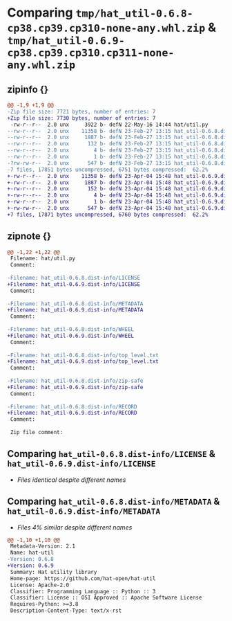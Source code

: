 # Comparing `tmp/hat_util-0.6.8-cp38.cp39.cp310-none-any.whl.zip` & `tmp/hat_util-0.6.9-cp38.cp39.cp310.cp311-none-any.whl.zip`

## zipinfo {}

```diff
@@ -1,9 +1,9 @@
-Zip file size: 7721 bytes, number of entries: 7
+Zip file size: 7730 bytes, number of entries: 7
 -rw-r--r--  2.0 unx     3922 b- defN 22-May-16 14:44 hat/util.py
--rw-r--r--  2.0 unx    11358 b- defN 23-Feb-27 13:15 hat_util-0.6.8.dist-info/LICENSE
--rw-r--r--  2.0 unx     1887 b- defN 23-Feb-27 13:15 hat_util-0.6.8.dist-info/METADATA
--rw-r--r--  2.0 unx      132 b- defN 23-Feb-27 13:15 hat_util-0.6.8.dist-info/WHEEL
--rw-r--r--  2.0 unx        4 b- defN 23-Feb-27 13:15 hat_util-0.6.8.dist-info/top_level.txt
--rw-r--r--  2.0 unx        1 b- defN 23-Feb-27 13:15 hat_util-0.6.8.dist-info/zip-safe
-?rw-rw-r--  2.0 unx      547 b- defN 23-Feb-27 13:15 hat_util-0.6.8.dist-info/RECORD
-7 files, 17851 bytes uncompressed, 6751 bytes compressed:  62.2%
+-rw-r--r--  2.0 unx    11358 b- defN 23-Apr-04 15:48 hat_util-0.6.9.dist-info/LICENSE
+-rw-r--r--  2.0 unx     1887 b- defN 23-Apr-04 15:48 hat_util-0.6.9.dist-info/METADATA
+-rw-r--r--  2.0 unx      152 b- defN 23-Apr-04 15:48 hat_util-0.6.9.dist-info/WHEEL
+-rw-r--r--  2.0 unx        4 b- defN 23-Apr-04 15:48 hat_util-0.6.9.dist-info/top_level.txt
+-rw-r--r--  2.0 unx        1 b- defN 23-Apr-04 15:48 hat_util-0.6.9.dist-info/zip-safe
+-rw-rw-r--  2.0 unx      547 b- defN 23-Apr-04 15:48 hat_util-0.6.9.dist-info/RECORD
+7 files, 17871 bytes uncompressed, 6760 bytes compressed:  62.2%
```

## zipnote {}

```diff
@@ -1,22 +1,22 @@
 Filename: hat/util.py
 Comment: 
 
-Filename: hat_util-0.6.8.dist-info/LICENSE
+Filename: hat_util-0.6.9.dist-info/LICENSE
 Comment: 
 
-Filename: hat_util-0.6.8.dist-info/METADATA
+Filename: hat_util-0.6.9.dist-info/METADATA
 Comment: 
 
-Filename: hat_util-0.6.8.dist-info/WHEEL
+Filename: hat_util-0.6.9.dist-info/WHEEL
 Comment: 
 
-Filename: hat_util-0.6.8.dist-info/top_level.txt
+Filename: hat_util-0.6.9.dist-info/top_level.txt
 Comment: 
 
-Filename: hat_util-0.6.8.dist-info/zip-safe
+Filename: hat_util-0.6.9.dist-info/zip-safe
 Comment: 
 
-Filename: hat_util-0.6.8.dist-info/RECORD
+Filename: hat_util-0.6.9.dist-info/RECORD
 Comment: 
 
 Zip file comment:
```

## Comparing `hat_util-0.6.8.dist-info/LICENSE` & `hat_util-0.6.9.dist-info/LICENSE`

 * *Files identical despite different names*

## Comparing `hat_util-0.6.8.dist-info/METADATA` & `hat_util-0.6.9.dist-info/METADATA`

 * *Files 4% similar despite different names*

```diff
@@ -1,10 +1,10 @@
 Metadata-Version: 2.1
 Name: hat-util
-Version: 0.6.8
+Version: 0.6.9
 Summary: Hat utility library
 Home-page: https://github.com/hat-open/hat-util
 License: Apache-2.0
 Classifier: Programming Language :: Python :: 3
 Classifier: License :: OSI Approved :: Apache Software License
 Requires-Python: >=3.8
 Description-Content-Type: text/x-rst
```

